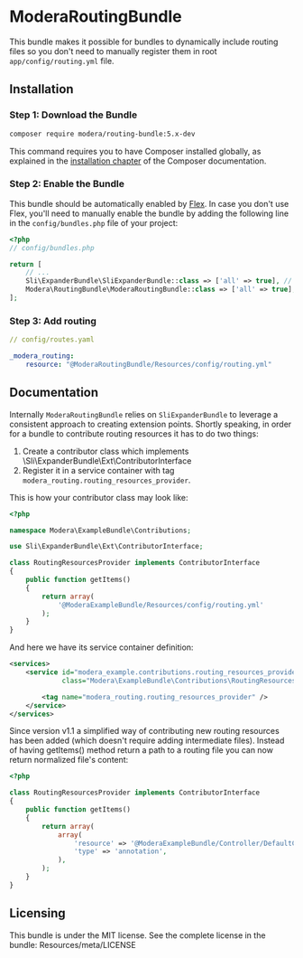 # ModeraRoutingBundle

This bundle makes it possible for bundles to dynamically include routing files so you don't need to manually register
them in root `app/config/routing.yml` file.

## Installation

### Step 1: Download the Bundle

``` bash
composer require modera/routing-bundle:5.x-dev
```

This command requires you to have Composer installed globally, as explained
in the [installation chapter](https://getcomposer.org/doc/00-intro.md) of the Composer documentation.

### Step 2: Enable the Bundle

This bundle should be automatically enabled by [Flex](https://symfony.com/doc/current/setup/flex.html).
In case you don't use Flex, you'll need to manually enable the bundle by
adding the following line in the `config/bundles.php` file of your project:

``` php
<?php
// config/bundles.php

return [
    // ...
    Sli\ExpanderBundle\SliExpanderBundle::class => ['all' => true], // if you still don't have it
    Modera\RoutingBundle\ModeraRoutingBundle::class => ['all' => true],
];
```

### Step 3: Add routing

``` yaml
// config/routes.yaml

_modera_routing:
    resource: "@ModeraRoutingBundle/Resources/config/routing.yml"
```

## Documentation

Internally `ModeraRoutingBundle` relies on `SliExpanderBundle` to leverage a consistent approach to creating extension
points. Shortly speaking, in order for a bundle to contribute routing resources it has to do two things:

 1. Create a contributor class which implements \Sli\ExpanderBundle\Ext\ContributorInterface
 2. Register it in a service container with tag `modera_routing.routing_resources_provider`.

This is how your contributor class may look like:

``` php
<?php

namespace Modera\ExampleBundle\Contributions;

use Sli\ExpanderBundle\Ext\ContributorInterface;

class RoutingResourcesProvider implements ContributorInterface
{
    public function getItems()
    {
        return array(
            '@ModeraExampleBundle/Resources/config/routing.yml'
        );
    }
}
```

And here we have its service container definition:

``` xml
<services>
    <service id="modera_example.contributions.routing_resources_provider"
             class="Modera\ExampleBundle\Contributions\RoutingResourcesProvider">

        <tag name="modera_routing.routing_resources_provider" />
    </service>
</services>
```

Since version v1.1 a simplified way of contributing new routing resources has been added (which
doesn't require adding intermediate files). Instead of having getItems() method return a path
to a routing file you can now return normalized file's content:

``` php
<?php

class RoutingResourcesProvider implements ContributorInterface
{
    public function getItems()
    {
        return array(
            array(
                'resource' => '@ModeraExampleBundle/Controller/DefaultController.php',
                'type' => 'annotation',
            ),
        );
    }
}
```

## Licensing

This bundle is under the MIT license. See the complete license in the bundle:
Resources/meta/LICENSE
